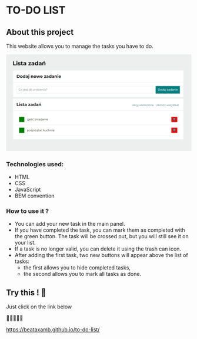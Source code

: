 # **TO-DO LIST**


## **About this project**

This website allows you to manage the tasks you have to do.

![lista-zadan](https://raw.githubusercontent.com/beataxamb/to-do-list/main/images/to-do-list-gif.gif)

### **Technologies used:**

- HTML
- CSS
- JavaScript
- BEM convention
### **How to use it ?** 

- You can add your new task in the main panel.
- If you have completed the task, you can mark them as completed with the green button. The task will be crossed out, but you will still see it on your list.
- If a task is no longer valid, you can delete it using the trash can icon.
- After adding the first task, two new buttons will appear above the list of tasks: 
  - the first allows you to hide completed tasks,
  - the second allows you to mark all tasks as done.

## **Try this !** 🙂

Just click on the link below


🔰🔰🔰🔰🔰


https://beataxamb.github.io/to-do-list/